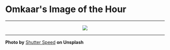 # Omkaar's Image of the Hour

---

<div align="center">

<a href="https://unsplash.com/photos/woman-looks-through-a-tennis-racket-HVfkWzCaJAQ">
  <img src="https://images.unsplash.com/photo-1749577298213-793cfef19b24?crop=entropy&cs=tinysrgb&fit=max&fm=jpg&ixid=M3w3NjA2Nzh8MHwxfHJhbmRvbXx8fHx8fHx8fDE3NTExMzcyMDB8&ixlib=rb-4.1.0&q=80&w=1080" style="max-width:100%; height:auto;">
</a>



</div>

---

**Photo by** [Shutter Speed](https://unsplash.com/@shutter_speed_) **on Unsplash**

